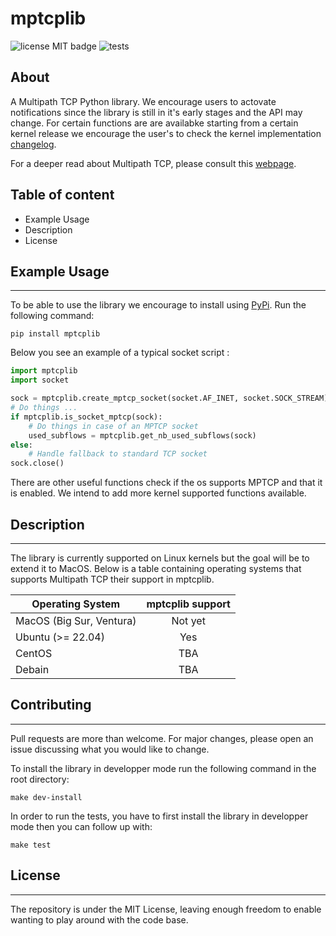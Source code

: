 # mptcplib
![license MIT badge](https://badgen.net/badge/license/MIT/blue)
![tests](https://github.com/mptcp-apps/mptcplib/actions/workflows/tests.yaml/badge.svg)

## About
A Multipath TCP Python library. We encourage users to actovate notifications since the library is still in it's early stages and the API may change. For certain functions are are availabke starting from a certain kernel release we encourage the user's to check the kernel implementation [changelog](https://github.com/multipath-tcp/mptcp_net-next/wiki#changelog).

For a deeper read about Multipath TCP, please consult this [webpage](https://obonaventure.github.io/mmtp-book/).

## Table of content

- Example Usage
- Description
- License

## Example Usage
---

To be able to use the library we encourage to install using [PyPi](https://pypi.org/). Run the following command:
 
```
pip install mptcplib
```
 
Below you see an example of a typical socket script :
```Python
import mptcplib
import socket 

sock = mptcplib.create_mptcp_socket(socket.AF_INET, socket.SOCK_STREAM):
# Do things ...
if mptcplib.is_socket_mptcp(sock):
    # Do things in case of an MPTCP socket
    used_subflows = mptcplib.get_nb_used_subflows(sock)
else:
    # Handle fallback to standard TCP socket
sock.close()

```
 
There are other useful functions check if the os supports MPTCP and that it is enabled. We intend to add more kernel supported functions available. 

## Description
---

The library is currently supported on Linux kernels but the goal will be to extend it to MacOS. Below is a table containing operating systems that supports Multipath TCP their support in mptcplib.

| Operating System | mptcplib support | 
| ----------- | :-----------: |
| MacOS (Big Sur, Ventura) | Not yet |
| Ubuntu (>= 22.04) | Yes |
| CentOS | TBA |
| Debain | TBA |

## Contributing
---
Pull requests are more than welcome. For major changes, please open an issue discussing what you would like to change.

To install the library in developper mode run the following command in the root directory:
 
```
make dev-install
```
 
In order to run the tests, you have to first install the library in developper mode then you can follow up with:
 
```
make test
```
 
## License
---
The repository is under the MIT License, leaving enough freedom to enable wanting to play around with the code base.